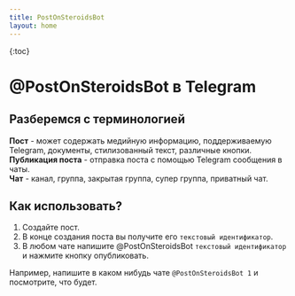 ```yaml
---
title: PostOnSteroidsBot
layout: home
---
```


{:toc}  



# @PostOnSteroidsBot в Telegram 


  
## Разберемся с терминологией

**Пост** - может содержать медийную информацию, поддерживаемую Telegram, документы, стилизованный текст, различные кнопки.  
**Публикация поста** - отправка поста с помощью Telegram сообщения в чаты.  
**Чат** - канал, группа, закрытая группа, супер группа, приватный чат.  
  
## Как использовать?

1. Создайте пост.
2. В конце создания поста вы получите его `текстовый идентификатор`.
3. В любом чате напишите @PostOnSteroidsBot `текстовый идентификатор` и нажмите кнопку опубликовать.

Например, напишите в каком нибудь чате  `@PostOnSteroidsBot 1` и посмотрите, что будет. 


